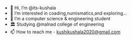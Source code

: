 - 👋 Hi, I’m @its-kushala
- 👀 I’m interested in coading,numismatics,and exploring...
- 🌱 I’m a computer science & engineering student
- 🏛️ Studying @malnad college of engineering
- 📫 How to reach me - kushikushala2020@gmail.com

<!---
its-kushala/its-kushala is a ✨ special ✨ repository because its `README.md` (this file) appears on your GitHub profile.
You can click the Preview link to take a look at your changes.
--->
